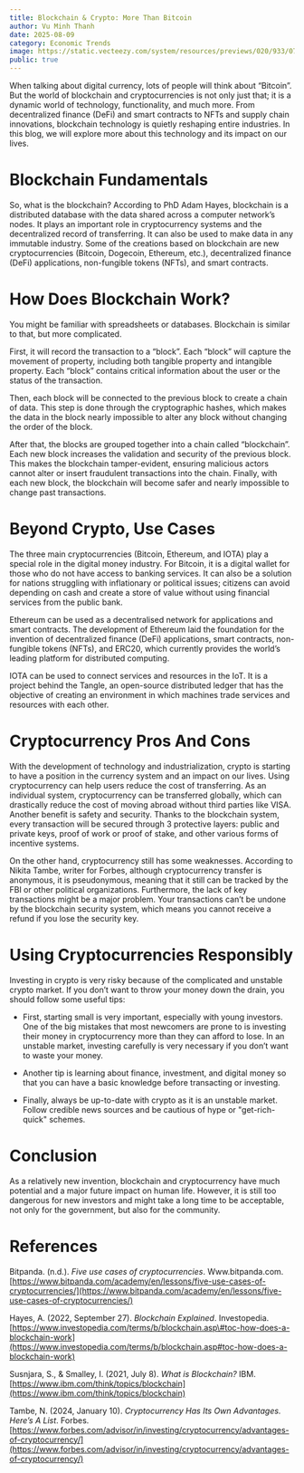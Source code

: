 ```yaml
---
title: Blockchain & Crypto: More Than Bitcoin 
author: Vu Minh Thanh
date: 2025-08-09
category: Economic Trends
image: https://static.vecteezy.com/system/resources/previews/020/933/072/non_2x/abstract-blur-gradient-background-vector.jpg
public: true
---
```


When talking about digital currency, lots of people will think about “Bitcoin”. But the world of blockchain and cryptocurrencies is not only just that; it is a dynamic world of technology, functionality, and much more. From decentralized finance (DeFi) and smart contracts to NFTs and supply chain innovations, blockchain technology is quietly reshaping entire industries. In this blog, we will explore more about this technology and its impact on our lives. 

# Blockchain Fundamentals 

So, what is the blockchain? According to PhD Adam Hayes, blockchain is a distributed database with the data shared across a computer network’s nodes. It plays an important role in cryptocurrency systems and the decentralized record of transferring. It can also be used to make data in any immutable industry. Some of the creations based on blockchain are new cryptocurrencies (Bitcoin, Dogecoin, Ethereum, etc.), decentralized finance (DeFi) applications, non-fungible tokens (NFTs), and smart contracts. 

# How Does Blockchain Work? 

You might be familiar with spreadsheets or databases. Blockchain is similar to that, but more complicated.

First, it will record the transaction to a “block”. Each “block” will capture the movement of property, including both tangible property and intangible property. Each “block” contains critical information about the user or the status of the transaction.

Then, each block will be connected to the previous block to create a chain of data. This step is done through the cryptographic hashes, which makes the data in the block nearly impossible to alter any block without changing the order of the block.

After that, the blocks are grouped together into a chain called “blockchain”. Each new block increases the validation and security of the previous block. This makes the blockchain tamper-evident, ensuring malicious actors cannot alter or insert fraudulent transactions into the chain. Finally, with each new block, the blockchain will become safer and nearly impossible to change past transactions. 

# Beyond Crypto, Use Cases 

The three main cryptocurrencies (Bitcoin, Ethereum, and IOTA) play a special role in the digital money industry. For Bitcoin, it is a digital wallet for those who do not have access to banking services. It can also be a solution for nations struggling with inflationary or political issues; citizens can avoid depending on cash and create a store of value without using financial services from the public bank.

Ethereum can be used as a decentralised network for applications and smart contracts. The development of Ethereum laid the foundation for the invention of decentralized finance (DeFi) applications, smart contracts, non-fungible tokens (NFTs), and ERC20, which currently provides the world’s leading platform for distributed computing. 

IOTA can be used to connect services and resources in the IoT. It is a project behind the Tangle, an open-source distributed ledger that has the objective of creating an environment in which machines trade services and resources with each other.  

# Cryptocurrency Pros And Cons 

With the development of technology and industrialization, crypto is starting to have a position in the currency system and an impact on our lives. Using cryptocurrency can help users reduce the cost of transferring. As an individual system, cryptocurrency can be transferred globally, which can drastically reduce the cost of moving abroad without third parties like VISA. Another benefit is safety and security. Thanks to the blockchain system, every transaction will be secured through 3 protective layers: public and private keys, proof of work or proof of stake, and other various forms of incentive systems.

On the other hand, cryptocurrency still has some weaknesses. According to Nikita Tambe, writer for Forbes, although cryptocurrency transfer is anonymous, it is pseudonymous, meaning that it still can be tracked by the FBI or other political organizations. Furthermore, the lack of key transactions might be a major problem. Your transactions can’t be undone by the blockchain security system, which means you cannot receive a refund if you lose the security key. 

# Using Cryptocurrencies Responsibly

Investing in crypto is very risky because of the complicated and unstable crypto market. If you don’t want to throw your money down the drain, you should follow some useful tips:

* First, starting small is very important, especially with young investors. One of the big mistakes that most newcomers are prone to is investing their money in cryptocurrency more than they can afford to lose. In an unstable market, investing carefully is very necessary if you don’t want to waste your money.

* Another tip is learning about finance, investment, and digital money so that you can have a basic knowledge before transacting or investing.

* Finally, always be up-to-date with crypto as it is an unstable market. Follow credible news sources and be cautious of hype or "get-rich-quick" schemes. 

# Conclusion 

As a relatively new invention, blockchain and cryptocurrency have much potential and a major future impact on human life. However, it is still too dangerous for new investors and might take a long time to be acceptable, not only for the government, but also for the community. 

# References

Bitpanda. (n.d.). *Five use cases of cryptocurrencies*. Www.bitpanda.com. [https://www.bitpanda.com/academy/en/lessons/five-use-cases-of-cryptocurrencies/](https://www.bitpanda.com/academy/en/lessons/five-use-cases-of-cryptocurrencies/) 

Hayes, A. (2022, September 27). *Blockchain Explained*. Investopedia. [https://www.investopedia.com/terms/b/blockchain.asp\#toc-how-does-a-blockchain-work](https://www.investopedia.com/terms/b/blockchain.asp#toc-how-does-a-blockchain-work)  

Susnjara, S., & Smalley, I. (2021, July 8). *What is Blockchain?* IBM. [https://www.ibm.com/think/topics/blockchain](https://www.ibm.com/think/topics/blockchain)  

Tambe, N. (2024, January 10). *Cryptocurrency Has Its Own Advantages. Here’s A List*. Forbes. [https://www.forbes.com/advisor/in/investing/cryptocurrency/advantages-of-cryptocurrency/](https://www.forbes.com/advisor/in/investing/cryptocurrency/advantages-of-cryptocurrency/)
